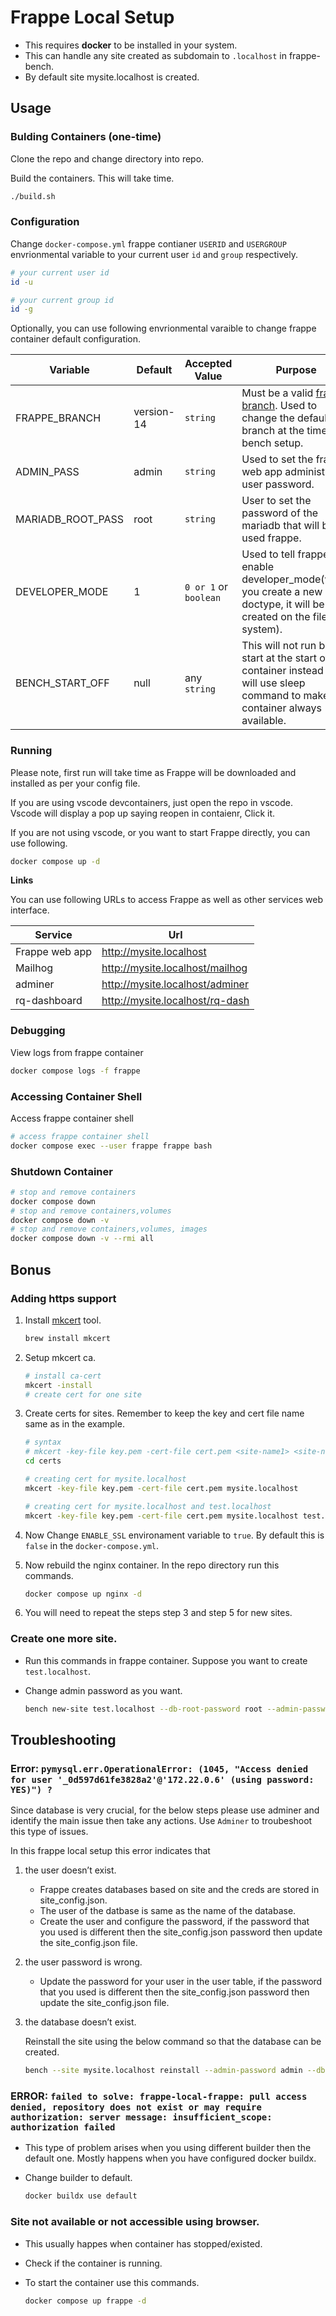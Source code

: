 # Frappe Local Setup

-   This requires **docker** to be installed in your system.
-   This can handle any site created as subdomain to `.localhost` in frappe-bench.
-   By default site mysite.localhost is created.  


## Usage


### Bulding Containers (one-time)

Clone the repo and change directory into repo.

Build the containers. This will take time.
    
```bash
./build.sh
```

### Configuration 

Change `docker-compose.yml` frappe contianer `USERID` and `USERGROUP` envrionmental variable to your current user `id` and `group` respectively.

```bash
# your current user id 
id -u

# your current group id 
id -g
```

Optionally, you can use following envrionmental varaible to change frappe container default configuration.

| Variable                | Default    | Accepted Value         | Purpose                                                                                                                                |
|----------------------- |---------- |---------------------- |-------------------------------------------------------------------------------------------------------------------------------------- |
| FRAPPE\_BRANCH          | version-14 | `string`               | Must be a valid [frappe branch](https://github.com/frappe/frappe/branches). Used to change the default branch at the time of bench setup.                                           |
| ADMIN\_PASS     | admin      | `string`               | Used to set the frappe web app administrator user password.                                                                            |
| MARIADB\_ROOT\_PASS     | root       | `string`               | User to set the password of the mariadb that will be used frappe.                                                                      |
| DEVELOPER\_MODE | 1          | `0 or 1` or  `boolean` | Used to tell frappe to enable developer\_mode(when you create a new doctype, it will be created on the file system).                   |
| BENCH\_START\_OFF       | null       | any `string`           | This will not run bench start at the start of the container instead this will use sleep command to make the container always available. |


### Running

Please note, first run will take time as Frappe will be downloaded and installed as per your config file.

If you are using vscode devcontainers, just open the repo in vscode. Vscode will display a pop up saying reopen in contaienr, Click it.

If you are not using vscode, or you want to start Frappe directly, you can use following. 
    
```bash
docker compose up -d
```

**Links**

You can use following URLs to access Frappe as well as other services web interface.

| Service        | Url                               |
|-------------- |--------------------------------- |
| Frappe web app | <http://mysite.localhost>         |
| Mailhog        | <http://mysite.localhost/mailhog> |
| adminer        | <http://mysite.localhost/adminer> |
| rq-dashboard   | <http://mysite.localhost/rq-dash> |


### Debugging

View logs from frappe container

```bash
docker compose logs -f frappe
```

### Accessing Container Shell

Access frappe container shell
    
```bash
# access frappe container shell
docker compose exec --user frappe frappe bash
```

### Shutdown Container

```bash
# stop and remove containers
docker compose down
# stop and remove containers,volumes
docker compose down -v
# stop and remove containers,volumes, images
docker compose down -v --rmi all
```

## Bonus

### Adding https support

1.  Install [mkcert](https://github.com/FiloSottile/mkcert) tool.
    ```bash
    brew install mkcert
    ```
2.  Setup mkcert ca.
    
    ```bash
    # install ca-cert
    mkcert -install
    # create cert for one site
    ```

3.  Create certs for sites. Remember to keep the key and cert file name same as in the example.
    
    ```bash
    # syntax
    # mkcert -key-file key.pem -cert-file cert.pem <site-name1> <site-name2> <site-name3> ....
    cd certs
    
    # creating cert for mysite.localhost
    mkcert -key-file key.pem -cert-file cert.pem mysite.localhost
    
    # creating cert for mysite.localhost and test.localhost
    mkcert -key-file key.pem -cert-file cert.pem mysite.localhost test.localhost
    ```

4.  Now Change `ENABLE_SSL` environament variable to `true`. By default this is `false` in the `docker-compose.yml`. 
5.  Now rebuild the nginx container. In the repo directory run this commands.
    
    ```bash
    docker compose up nginx -d
    ```
6.  You will need to repeat the steps step 3 and step 5 for new sites.

### Create one more site.

-   Run this commands in frappe container. Suppose you want to create `test.localhost`.
-   Change admin password as you want.

    ```bash
    bench new-site test.localhost --db-root-password root --admin-password testadmin
    ```


## Troubleshooting


### Error: `pymysql.err.OperationalError: (1045, "Access denied for user '_0d597d61fe3828a2'@'172.22.0.6' (using password: YES)") ?`

Since database is very crucial, for the below steps please use adminer and identify the main issue then take any actions. Use `Adminer` to troubeshoot this type of issues.

In this frappe local setup this error indicates that

1.  the user doesn&rsquo;t exist.

    -   Frappe creates databases based on site and the creds are stored in site\_config.json.
    -   The user of the datbase is same as the name of the database.
    -   Create the user and configure the password, if the password that you used is different then the site\_config.json password then update the site\_config.json file.

2.  the user password is wrong.

    -   Update the password for your user in the user table, if the password that you used is different then the site\_config.json password then update the site\_config.json file.

3.  the database doesn&rsquo;t exist.

    Reinstall the site using the below command so that the database can be created.
    
    ```bash
    bench --site mysite.localhost reinstall --admin-password admin --db-root-password root
    ```


### ERROR: `failed to solve: frappe-local-frappe: pull access denied, repository does not exist or may require authorization: server message: insufficient_scope: authorization failed`

-   This type of problem arises when you using different builder then the default one. Mostly happens when you have configured docker buildx.
-   Change builder to default.
    
    ```bash
    docker buildx use default
    ```


### Site not available or not accessible using browser.

-   This usually happes when container has stopped/existed.
-   Check if the container is running.
-   To start the container use this commands.
    
    ```bash
    docker compose up frappe -d
    ```
